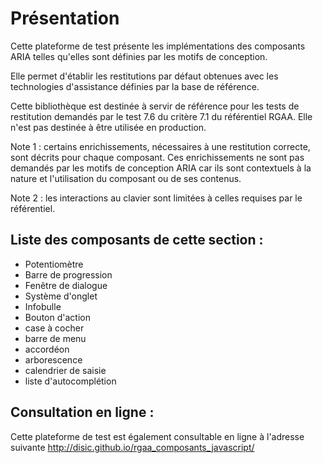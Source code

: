 # Présentation

Cette plateforme de test présente les implémentations des composants ARIA telles qu'elles sont définies par les motifs de conception.

Elle permet d'établir les restitutions par défaut obtenues avec les technologies d'assistance définies par la base de référence.

Cette bibliothèque est destinée à servir de référence pour les tests de restitution demandés par le test 7.6 du critère 7.1 du référentiel RGAA. Elle n'est pas destinée à être utilisée en production.

Note 1 : certains enrichissements, nécessaires à une restitution correcte, sont décrits pour chaque composant. Ces enrichissements ne sont pas demandés par les motifs de conception ARIA car ils sont contextuels à la nature et l'utilisation du composant ou de ses contenus.

Note 2 : les interactions au clavier sont limitées à celles requises par le référentiel.

## Liste des composants de cette section :

- Potentiomètre
- Barre de progression
- Fenêtre de dialogue
- Système d'onglet
- Infobulle
- Bouton d'action
- case à cocher
- barre de menu
- accordéon
- arborescence
- calendrier de saisie
- liste d'autocomplétion

## Consultation en ligne :

Cette plateforme de test est également consultable en ligne à l'adresse suivante http://disic.github.io/rgaa_composants_javascript/
